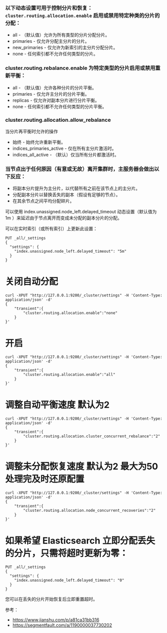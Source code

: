 ### 以下动态设置可用于控制分片和恢复： `cluster.routing.allocation.enable` 启用或禁用特定种类的分片的分配：
- all - （默认值）允许为所有类型的分片分配分片。
- primaries - 仅允许分配主分片的分片。
- new_primaries - 仅允许为新索引的主分片分配分片。
- none - 任何索引都不允许任何类型的分片。

### cluster.routing.rebalance.enable 为特定类型的分片启用或禁用重新平衡：
- all - （默认值）允许各种分片的分片平衡。
- primaries - 仅允许主分片的分片平衡。
- replicas - 仅允许对副本分片进行分片平衡。
- none - 任何索引都不允许任何类型的分片平衡。

### cluster.routing.allocation.allow_rebalance

当分片再平衡时允许的操作
- 始终 - 始终允许重新平衡。
- indices_primaries_active - 仅在所有主分片激活时。
- indices_all_active - （默认）仅当所有分片都激活时。

### 当节点出于任何原因（有意或无故）离开集群时，主服务器会做出以下反应：
- 将副本分片提升为主分片，以代替所有之前在该节点上的主分片。
- 分配副本分片以替换丢失的副本（假设有足够的节点）。
- 在其余节点之间平均分配碎片。

可以使用 index.unassigned.node_left.delayed_timeout 动态设置（默认值为 1m ）来延迟由于节点离开而变成未分配的副本分片的分配。

可以在实时索引（或所有索引）上更新此设置：
```
PUT _all/_settings
{
  "settings": {
    "index.unassigned.node_left.delayed_timeout": "5m"
  }
}
```

# 关闭自动分配
```
curl -XPUT "http://127.0.0.1:9200/_cluster/settings" -H 'Content-Type: application/json' -d' 
{
    "transient":{
        "cluster.routing.allocation.enable":"none"
    }
}'
```

# 开启
```
curl -XPUT "http://127.0.0.1:9200/_cluster/settings" -H 'Content-Type: application/json' -d' 
{
    "transient":{
        "cluster.routing.allocation.enable":"all"
    }
}'
```

# 调整自动平衡速度 默认为2
```
curl -XPUT "http://127.0.0.1:9200/_cluster/settings" -H 'Content-Type: application/json' -d' 
{
    "transient":{
        "cluster.routing.allocation.cluster_concurrent_rebalance":"2"
    }
}'
```

# 调整未分配恢复速度 默认为2 最大为50  处理完及时还原配置
```
curl -XPUT "http://127.0.0.1:9200/_cluster/settings" -H 'Content-Type: application/json' -d' 
{
    "transient":{
        "cluster.routing.allocation.node_concurrent_recoveries":"2"
    }
}'
```

# 如果希望 Elasticsearch 立即分配丢失的分片，只需将超时更新为零：
```
PUT _all/_settings
{
  "settings": {
    "index.unassigned.node_left.delayed_timeout": "0"
  }
}
```
您可以在丢失的分片开始恢复后立即重置超时。

参考：
- https://www.jianshu.com/p/a81ca31bb316
- https://segmentfault.com/a/1190000037730202
